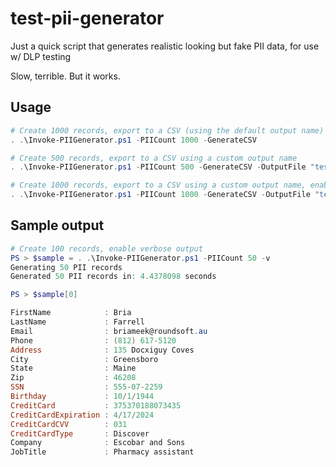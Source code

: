 # test-pii-generator

Just a quick script that generates realistic looking but fake PII data, for use w/ DLP testing

Slow, terrible. But it works.

## Usage

```PowerShell
# Create 1000 records, export to a CSV (using the default output name)
. .\Invoke-PIIGenerator.ps1 -PIICount 1000 -GenerateCSV

# Create 500 records, export to a CSV using a custom output name
. .\Invoke-PIIGenerator.ps1 -PIICount 500 -GenerateCSV -OutputFile "test-PII-500.csv"

# Create 1000 records, export to a CSV using a custom output name, enable verbose output
. .\Invoke-PIIGenerator.ps1 -PIICount 1000 -GenerateCSV -OutputFile "test-PII-1000.csv" -v
```

## Sample output

```PowerShell
# Create 100 records, enable verbose output
PS > $sample = . .\Invoke-PIIGenerator.ps1 -PIICount 50 -v
Generating 50 PII records
Generated 50 PII records in: 4.4378098 seconds

PS > $sample[0]

FirstName            : Bria
LastName             : Farrell
Email                : briameek@roundsoft.au
Phone                : (812) 617-5120
Address              : 135 Docxiguy Coves
City                 : Greensboro
State                : Maine
Zip                  : 46208
SSN                  : 555-07-2259
Birthday             : 10/1/1944
CreditCard           : 375370188073435
CreditCardExpiration : 4/17/2024
CreditCardCVV        : 031
CreditCardType       : Discover
Company              : Escobar and Sons
JobTitle             : Pharmacy assistant
```
